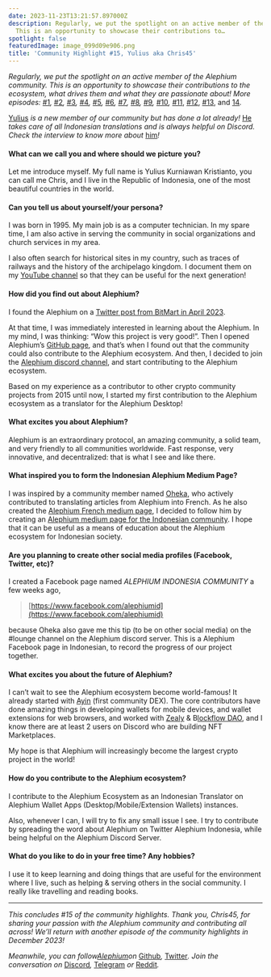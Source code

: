 ```yaml
---
date: 2023-11-23T13:21:57.897000Z
description: Regularly, we put the spotlight on an active member of the Alephium community.
  This is an opportunity to showcase their contributions to…
spotlight: false
featuredImage: image_099d09e906.png
title: 'Community Highlight #15, Yulius aka Chris45'
---
```


_Regularly, we put the spotlight on an active member of the Alephium community. This is an opportunity to showcase their contributions to the ecosystem, what drives them and what they are passionate about! More episodes:_ [#1](/news/post/community-highlight-wilhelm-k%C3%A4llstr%C3%B6m-aka-oracleuggla-81d3938c5692)_,_ [#2](/news/post/community-highlight-cgi-bin-c102cc106f19)_,_ [#3](/news/post/community-highlight-3-digdug-48a7ec868504)_,_ [#4](/news/post/community-highlight-4-montail-e24fd88882a0)_,_ [#5](/news/post/community-highlight-5-txn-71c4fd76ffe8)_,_ [#6](/news/post/community-highlight-6-waldi-zkit-beats-37af1f6df3b8)_,_ [#7](/news/post/community-highlight-7-oheka-13d8b4ae025e)_,_ [#8](/news/post/community-highlight-8-jorge-438510785041)_,_ [#9](/news/post/community-highlight-9-dzhemsh-a0a4a98a8489)_,_ [#10](/news/post/community-highlight-10-lx-aka-lix-fde724cf8d81)_,_ [#11](/news/post/community-highlight-11-dr-jekyll-165ab9a51880), [#12](/news/post/community-highlight-12-sam-a-k-a-energy45-610005a9219b), [#13](/news/post/community-highlight-13-ryan-5dbbeaf859e4), and [14](/news/post/community-highlight-14-animalmanjan-da8fd051bc38)_._

[Yulius](https://www.instagram.com/yuliuskristianto9/) _is a new member of our community but has done a lot already!_ [He](https://web.facebook.com/yulius.kristianto.96/) _takes care of all Indonesian translations and is always helpful on Discord. Check the interview to know more about_ [him](https://www.youtube.com/channel/UCJTaLoG9ao8oxayCZR__DHw)_!_

#### What can we call you and where should we picture you?

Let me introduce myself. My full name is Yulius Kurniawan Kristianto, you can call me Chris, and I live in the Republic of Indonesia, one of the most beautiful countries in the world.

#### Can you tell us about yourself/your persona?

I was born in 1995. My main job is as a computer technician. In my spare time, I am also active in serving the community in social organizations and church services in my area.

I also often search for historical sites in my country, such as traces of railways and the history of the archipelago kingdom. I document them on my [YouTube channel](https://www.youtube.com/channel/UCJTaLoG9ao8oxayCZR__DHw) so that they can be useful for the next generation!

#### How did you find out about Alephium?

I found the Alephium on a [Twitter post from BitMart in April 2023](https://twitter.com/BitMartExchange/status/1646579300672438287).

At that time, I was immediately interested in learning about the Alephium. In my mind, I was thinking: “Wow this project is very good!”. Then I opened Alephium’s [GitHub page](https://github.com/alephium), and that’s when I found out that the community could also contribute to the Alephium ecosystem. And then, I decided to join the [Alephium discord channel](/discord), and start contributing to the Alephium ecosystem.

Based on my experience as a contributor to other crypto community projects from 2015 until now, I started my first contribution to the Alephium ecosystem as a translator for the Alephium Desktop!

#### What excites you about Alephium?

Alephium is an extraordinary protocol, an amazing community, a solid team, and very friendly to all communities worldwide. Fast response, very innovative, and decentralized: that is what I see and like there.

#### What inspired you to form the Indonesian Alephium Medium Page?

I was inspired by a community member named [Oheka](https://twitter.com/Oheka32), who actively contributed to translating articles from Alephium into French. As he also created the [Alephium French medium page](https://medium.com/alephiumfr), I decided to follow him by creating an [Alephium medium page for the Indonesian community](https://medium.com/@Alph-Indonesia). I hope that it can be useful as a means of education about the Alephium ecosystem for Indonesian society.

#### Are you planning to create other social media profiles (Facebook, Twitter, etc)?

I created a Facebook page named _ALEPHIUM INDONESIA COMMUNITY_ a few weeks ago,

> [https://www.facebook.com/alephiumid](https://www.facebook.com/alephiumid)

because Oheka also gave me this tip (to be on other social media) on the \#lounge channel on the Alephium discord server. This is a Alephium Facebook page in Indonesian, to record the progress of our project together.

#### What excites you about the future of Alephium?

I can’t wait to see the Alephium ecosystem become world-famous! It already started with [Ayin](http://ayin.app) (first community DEX). The core contributors have done amazing things in developing wallets for mobile devices, and wallet extensions for web browsers, and worked with [Zealy](https://zealy.io/c/alephium/questboard) & B[lockflow DAO](https://twitter.com/Blockflow_DAO), and I know there are at least 2 users on Discord who are building NFT Marketplaces.

My hope is that Alephium will increasingly become the largest crypto project in the world!

#### How do you contribute to the Alephium ecosystem?

I contribute to the Alephium Ecosystem as an Indonesian Translator on Alephium Wallet Apps (Desktop/Mobile/Extension Wallets) instances.

Also, whenever I can, I will try to fix any small issue I see. I try to contribute by spreading the word about Alephium on Twitter Alephium Indonesia, while being helpful on the Alephium Discord Server.

#### What do you like to do in your free time? Any hobbies?

I use it to keep learning and doing things that are useful for the environment where I live, such as helping & serving others in the social community. I really like travelling and reading books.

---

_This concludes \#15 of the community highlights. Thank you, Chris45, for sharing your passion with the Alephium community and contributing all across! We’ll return with another episode of the community highlights in December 2023!_

_Meanwhile, you can follow[Alephium](/)on_ [Github](https://github.com/alephium/)_,_ [Twitter](https://twitter.com/alephium)_. Join the conversation on_ [Discord](/discord)_,_ [Telegram](https://t.me/alephiumgroup) _or_ [Reddit](https://www.reddit.com/r/alephium)_._
